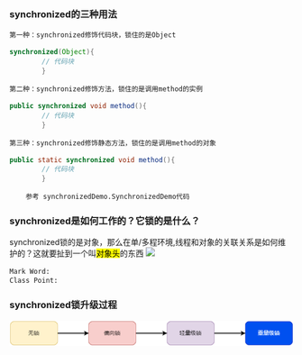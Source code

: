 ### synchronized的三种用法

    第一种：synchronized修饰代码块，锁住的是Object

```java
synchronized(Object){
        // 代码块
        }
```

    第二种：synchronized修饰方法，锁住的是调用method的实例

```java
public synchronized void method(){
        // 代码块
        }
```

    第三种：synchronized修饰静态方法，锁住的是调用method的对象

```java
public static synchronized void method(){
        // 代码块
        }
```

        参考 synchronizedDemo.SynchronizedDemo代码

### synchronized是如何工作的？它锁的是什么？
synchronized锁的是对象，那么在单/多程环境,线程和对象的关联关系是如何维护的？这就要扯到一个叫<mark>对象头</mark>的东西
<img src="/img/JVM中对象布局.png"/>

    Mark Word:
    Class Point:




### synchronized锁升级过程
<div align="center"><img src="https://github.com/deepermake/basic/blob/master/basic/img/synchronized%E9%94%81%E5%8D%87%E7%BA%A7%E8%BF%87%E7%A8%8B.png"></div>